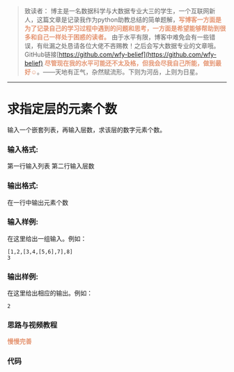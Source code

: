 
> 致读者： 博主是一名数据科学与大数据专业大三的学生，一个互联网新人，这篇文章是记录我作为python助教总结的简单题解，**<font color='#e59572'>写博客一方面是为了记录自己的学习过程中遇到的问题和思考，一方面是希望能够帮助到很多和自己一样处于困惑的读者。</font>**
> 由于水平有限，博客中难免会有一些错误，有纰漏之处恳请各位大佬不吝赐教！之后会写大数据专业的文章哦。
> GitHub链接[https://github.com/wfy-belief](https://github.com/wfy-belief)
> **<font color='#e59572'>尽管现在我的水平可能还不太及格，但我会尽我自己所能，做到最好☺</font>**。——天地有正气，杂然赋流形。下则为河岳，上则为日星。
---
# 求指定层的元素个数
输入一个嵌套列表，再输入层数，求该层的数字元素个数。

### 输入格式:

第一行输入列表
第二行输入层数

### 输出格式:

在一行中输出元素个数

### 输入样例:

在这里给出一组输入。例如：

```in
[1,2,[3,4,[5,6],7],8]
3
```

### 输出样例:

在这里给出相应的输出。例如：

```out
2
```

### 思路与视频教程
**<font color='#e59572'>慢慢完善</font>**

### 代码
```python

```
